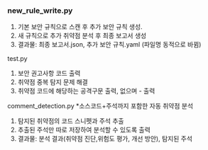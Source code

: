 ### new_rule_write.py
1. 기본 보안 규칙으로 스캔 후 추가 보안 규칙 생성.
2. 새 규칙으로 추가 취약점 분석 후 최종 보고서 생성
3. 결과물: 최종 보고서.json, 추가 보안 규칙.yaml (파일명 동적으로 바뀜)

test.py
1. 보안 권고사항 코드 출력
2. 취약점 중복 탐지 문제 해결
3. 취약점 코드에 해당하는 공격구문 출력, 없으며 - 출력

comment_detection.py
*소스코드+주석까지 포함한 자동 취약점 분석
1. 탐지된 취약점의 코드 스니펫과 주석 추출
2. 추출된 주석만 따로 저장하여 분석할 수 있도록 출력
3. 결과물: 분석 결과(취약점 진단,위험도 평가, 개선 방안), 탐지된 주석

